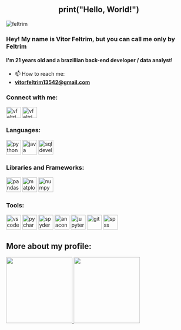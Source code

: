 <h2 align="center">print("Hello, World!")</h2>

<p align="left">
  <img src="https://komarev.com/ghpvc/?username=feltrim&label=Profile%20views&color=0e75b6&style=flat" alt="feltrim" />
</p>
  <h3 align="left">Hey! My name is Vitor Feltrim, but you can call me only by Feltrim</h3>
  <h4 align="left">I'm 21 years old and a brazillian back-end developer / data analyst!</h4>

- 📫 How to reach me:
- **vitorfeltrim13542@gmail.com**

<h3 align="left">Connect with me:</h3>
<p align="left">
  <a href="https://linkedin.com/in/vfeltrim" target="blank"><img align="center" src="https://raw.githubusercontent.com/rahuldkjain/github-profile-readme-generator/master/src/images/icons/Social/linked-in-alt.svg" alt="vfeltrim" height="30" width="40" /></a>
  <a href="https://instagram.com/vfeltrim_" target="blank"><img align="center" src="https://raw.githubusercontent.com/rahuldkjain/github-profile-readme-generator/master/src/images/icons/Social/instagram.svg" alt="vfeltrim_" height="30" width="40" /></a>
</p>

<h3 align="left">Languages:</h3>
<p align="left">
  <a href="https://www.python.org" target="_blank" rel="noreferrer"> <img src="https://cdn.jsdelivr.net/gh/devicons/devicon@latest/icons/python/python-original.svg" alt="python" width="40" height="40"/></a>
  <a href="https://www.java.com" target="_blank" rel="noreferrer"> <img src="https://cdn.jsdelivr.net/gh/devicons/devicon@latest/icons/java/java-original.svg" alt="java" width="40" height="40"/></a>
  <a href="https://www.oracle.com/database/sqldeveloper/" target="_blank" rel="noreferrer"> <img src="https://cdn.jsdelivr.net/gh/devicons/devicon@latest/icons/sqldeveloper/sqldeveloper-original.svg" alt="sqldeveloper" width="40" height="40"/></a>
</p>

<h3 align="left">Libraries and Frameworks:</h3>
<p align="left">
  <a href="https://pandas.pydata.org" target="_blank" rel="noreferrer"> <img src="https://cdn.jsdelivr.net/gh/devicons/devicon@latest/icons/pandas/pandas-original.svg" alt="pandas" width="40" height="40"/></a>
  <a href="https://matplotlib.org" target="_blank" rel="noreferrer"> <img src="https://cdn.jsdelivr.net/gh/devicons/devicon@latest/icons/matplotlib/matplotlib-original.svg" alt="matplotlib" width="40" height="40"/></a>
  <a href="https://numpy.org" target="_blank" rel="noreferrer"> <img src="https://cdn.jsdelivr.net/gh/devicons/devicon@latest/icons/numpy/numpy-original.svg" alt="numpy" width="40" height="40"/></a>
  
</p>
</p>

<h3 align="left">Tools:</h3>
<p align="left">
  <a href="https://code.visualstudio.com" target="_blank" rel="noreferrer"> <img src="https://cdn.jsdelivr.net/gh/devicons/devicon@latest/icons/vscode/vscode-original.svg" alt="vscode" width="40" height="40"/></a>
  <a href="https://www.jetbrains.com/pycharm/" target="_blank" rel="noreferrer"> <img src="https://cdn.jsdelivr.net/gh/devicons/devicon@latest/icons/pycharm/pycharm-original.svg" alt="pycharm" width="40" height="40"/></a>
  <a href="https://www.spyder-ide.org" target="_blank" rel="noreferrer"> <img src="https://cdn.jsdelivr.net/gh/devicons/devicon@latest/icons/spyder/spyder-original.svg" alt="spyder" width="40" height="40"/></a>
  <a href="https://www.anaconda.com" target="_blank" rel="noreferrer"> <img src="https://cdn.jsdelivr.net/gh/devicons/devicon@latest/icons/anaconda/anaconda-original.svg" alt="anaconda" width="40" height="40"/></a>
  <a href="https://jupyter.org" target="_blank" rel="noreferrer"> <img src="https://cdn.jsdelivr.net/gh/devicons/devicon@latest/icons/jupyter/jupyter-original.svg" alt="jupyter" width="40" height="40"/></a>
  <a href="https://git-scm.com/" target="_blank" rel="noreferrer"> <img src="https://cdn.jsdelivr.net/gh/devicons/devicon@latest/icons/git/git-original.svg" alt="git" width="40" height="40"/></a>
  <a href="https://www.ibm.com/spss" target="_blank" rel="noreferrer"> <img src="https://cdn.jsdelivr.net/gh/devicons/devicon@latest/icons/spss/spss-original.svg" alt="spss" width="40" height="40"/></a>
</p>

## More about my profile:

<div>
<a href="https://github.com/Feltrim">
<img height="180em" src="https://github-readme-stats.vercel.app/api?username=feltrim&show_icons=true&theme=dracula&include_all_commits=true&count_private=true"/>
<img height="180em" src="https://github-readme-stats.vercel.app/api/top-langs/?username=feltrim&layout=compact&langs_count=7&theme=dracula"/>
